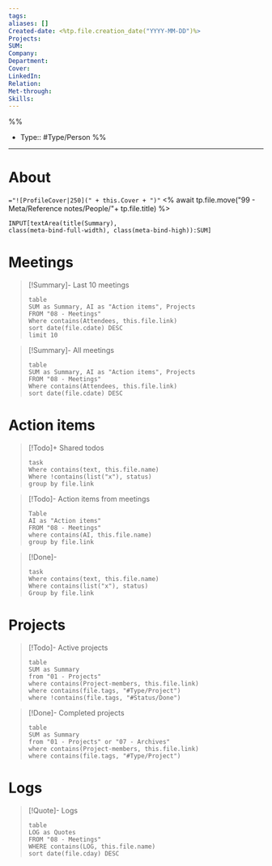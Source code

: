 ```yaml
---
tags: 
aliases: []
Created-date: <%tp.file.creation_date("YYYY-MM-DD")%>
Projects: 
SUM: 
Company: 
Department: 
Cover: 
LinkedIn: 
Relation: 
Met-through: 
Skills:
---
```

%%
- Type:: #Type/Person 
%%
___
# About
`="![ProfileCover|250](" + this.Cover + ")"`
<% await tp.file.move("99 - Meta/Reference notes/People/"+ tp.file.title) %>
```meta-bind
INPUT[textArea(title(Summary), 
class(meta-bind-full-width), class(meta-bind-high)):SUM]
```
# Meetings
> [!Summary]- Last 10 meetings
> ```dataview
> table
> SUM as Summary, AI as "Action items", Projects
> FROM "08 - Meetings"
> Where contains(Attendees, this.file.link)
> sort date(file.cdate) DESC
> limit 10
> ```

> [!Summary]- All meetings
> ```dataview
> table
> SUM as Summary, AI as "Action items", Projects
> FROM "08 - Meetings"
> Where contains(Attendees, this.file.link)
> sort date(file.cdate) DESC
> ```
# Action items
> [!Todo]+ Shared todos
> ```dataview
> task
> Where contains(text, this.file.name)
> Where !contains(list("x"), status)
> group by file.link
> ```
 
> [!Todo]- Action items from meetings
> ```dataview
> Table
> AI as "Action items"
> FROM "08 - Meetings"
> where contains(AI, this.file.name)
> group by file.link
> ```

> [!Done]-
> ```dataview
> task
> Where contains(text, this.file.name)
> Where contains(list("x"), status)
> Group by file.link
> ```
# Projects
> [!Todo]- Active projects
> ```dataview
> table
> SUM as Summary
> from "01 - Projects"
> where contains(Project-members, this.file.link)
> where contains(file.tags, "#Type/Project")
> where !contains(file.tags, "#Status/Done")
> ```

> [!Done]- Completed projects
> ```dataview
> table
> SUM as Summary
> from "01 - Projects" or "07 - Archives"
> where contains(Project-members, this.file.link)
> where contains(file.tags, "#Type/Project")
> ```
# Logs
> [!Quote]- Logs
> ```dataview
> table
> LOG as Quotes
> FROM "08 - Meetings"
> WHERE contains(LOG, this.file.name)
> sort date(file.cday) DESC
> ```

